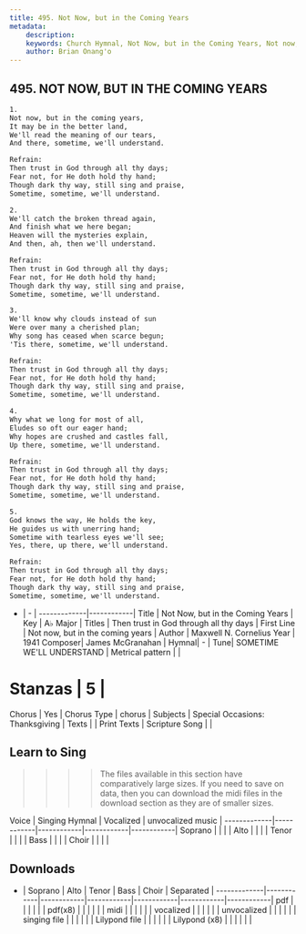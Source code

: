 ```yaml
---
title: 495. Not Now, but in the Coming Years
metadata:
    description: 
    keywords: Church Hymnal, Not Now, but in the Coming Years, Not now, but in the coming years , Then trust in God through all thy days
    author: Brian Onang'o
---
```



## 495. NOT NOW, BUT IN THE COMING YEARS

```txt
1.
Not now, but in the coming years, 
It may be in the better land, 
We'll read the meaning of our tears, 
And there, sometime, we'll understand. 

Refrain:
Then trust in God through all thy days; 
Fear not, for He doth hold thy hand; 
Though dark thy way, still sing and praise, 
Sometime, sometime, we'll understand. 

2.
We'll catch the broken thread again, 
And finish what we here began; 
Heaven will the mysteries explain, 
And then, ah, then we'll understand. 

Refrain:
Then trust in God through all thy days; 
Fear not, for He doth hold thy hand; 
Though dark thy way, still sing and praise, 
Sometime, sometime, we'll understand. 

3.
We'll know why clouds instead of sun 
Were over many a cherished plan; 
Why song has ceased when scarce begun; 
'Tis there, sometime, we'll understand. 

Refrain:
Then trust in God through all thy days; 
Fear not, for He doth hold thy hand; 
Though dark thy way, still sing and praise, 
Sometime, sometime, we'll understand. 

4.
Why what we long for most of all, 
Eludes so oft our eager hand; 
Why hopes are crushed and castles fall, 
Up there, sometime, we'll understand. 

Refrain:
Then trust in God through all thy days; 
Fear not, for He doth hold thy hand; 
Though dark thy way, still sing and praise, 
Sometime, sometime, we'll understand. 

5.
God knows the way, He holds the key, 
He guides us with unerring hand; 
Sometime with tearless eyes we'll see; 
Yes, there, up there, we'll understand.

Refrain:
Then trust in God through all thy days; 
Fear not, for He doth hold thy hand; 
Though dark thy way, still sing and praise, 
Sometime, sometime, we'll understand. 

```

- |   -  |
-------------|------------|
Title | Not Now, but in the Coming Years |
Key | A♭ Major |
Titles | Then trust in God through all thy days |
First Line | Not now, but in the coming years  |
Author | Maxwell N. Cornelius
Year | 1941
Composer| James McGranahan |
Hymnal|  - |
Tune| SOMETIME WE'LL UNDERSTAND |
Metrical pattern | |
# Stanzas | 5 |
Chorus | Yes |
Chorus Type | chorus |
Subjects | Special Occasions: Thanksgiving |
Texts |  |
Print Texts | 
Scripture Song |  |
  
## Learn to Sing

>>>> The files available in this section have comparatively large sizes. If you need to save on data, then you can download the midi files in the download section as they are of smaller sizes.

Voice |  Singing Hymnal | Vocalized | unvocalized music |
-------------|------------|------------|------------|------------|
Soprano | | | |
Alto | | | |
Tenor | | | |
Bass | | | |
Choir | | | |

## Downloads

- |  Soprano | Alto | Tenor | Bass | Choir | Separated |
-------------|------------|------------|------------|------------|------------|------------|
pdf | | | | | |
pdf(x8) | | | | | |
midi | | | | | |
vocalized | | | | | |
unvocalized | | | | | |
singing file | | | | | |
Lilypond file | | | | | |
Lilypond (x8) | | | | | |
  